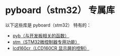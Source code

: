 # pyboard（stm32） 专属库

以下这些库是 pyboard（stm32） 特有的：

- [pyb（与开发板相关的函数）](pyb/readme.md)
- [stm（STM32微控制器专用功能）](stm/readme.md)
- [lcd160cr（LCD160CR 显示屏的控制）](lcd160cr/readme.md)
